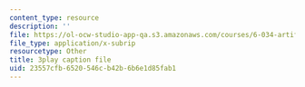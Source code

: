 ```yaml
---
content_type: resource
description: ''
file: https://ol-ocw-studio-app-qa.s3.amazonaws.com/courses/6-034-artificial-intelligence-fall-2010/23557cfb6520546cb42b6b6e1d85fab1_UHBmv7qCey4.vtt
file_type: application/x-subrip
resourcetype: Other
title: 3play caption file
uid: 23557cfb-6520-546c-b42b-6b6e1d85fab1
---
```

